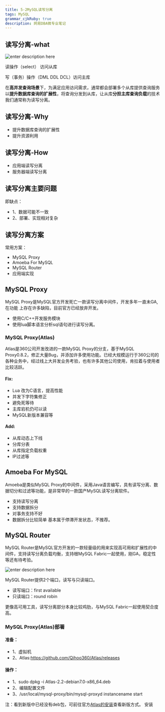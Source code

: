 ```yaml
---
title: 5-2MySQL读写分离
tags: MySQL
grammar_cjkRuby: true
description: 网易DBA微专业笔记
---
```


## 读写分离-what

![enter description here][1]

读操作（select） 访问从库

写（事务）操作（DML DDL DCL）访问主库

在**高并发查询场景**下，为满足应用访问需求，通常都会部署多个从库提供查询服务以**提升数据库查询的扩展性**，将查询分发到从库，让从库**分担主库查询负载**的技术我们通常称为读写分离。

## 读写分离-Why

- 提升数据库查询的扩展性
- 提升资源利用

## 读写分离-How

- 应用端读写分离
- 服务器端读写分离 	
## 读写分离主要问题
即缺点：
- 1、数据可能不一致
- 2、部署、实现相对复杂



## 读写分离方案
常用方案：
- MySQL Proxy
- Amoeba For MySQL
- MySQL Router
- 应用端实现

## MySQL Proxy
MySQL Proxy是MySQL官方开发死亡一款读写分离中间件，开发多年一直未GA,在功能 上存在许多缺陷，目前官方已经放弃开发。

- 使用C/C++开发服务模块
- 使用lua脚本语言分析sql语句进行读写分离。

### MySQL Proxy(Atlas)
Atlas是360公司开发改进的一款MySQL Proxy的分支，基于MySQL Proxy0.8.2，修正大量Bug，并添加许多使用功能。已经大规模运行于360公司的各种业务中，经过线上大并发业务考验，也有许多其他公司使用，肯拉着与使用者比较活跃。

#### Fix:
- Lua 改为C语言，提高性能
- 并发下字符集修正
- 避免死等待
- 主库宕机仍可以读
- MySQL新版本兼容等

#### Add:
- 从库动态上下线
- 分库分表
- 从库指定负载权重
- IP过滤等

## Amoeba For MySQL
Amoeba是类似MySQL Proxy的中间件，采用Java语言编写，具有读写分离、数据切分和过滤等功能，是非常早的一款国产MySQL读写分离软件。

- 支持读写分离
- 支持数据拆分
- 对事务支持不好
- 数据拆分比较简单
基本属于停滞开发状态，不推荐。

## MySQL Router
MySQL Router是MySQL官方开发的一款轻量级的用来实现高可用和扩展性的中间件，支持读写分离负载均衡，支持根MySQL Fabric一起使用，刚GA，稳定性等还有待考验。

![enter description here][2]

MySQL Router提供2个端口，读写与只读端口。

- 读写端口：first available
- 只读端口：round robin

更像高可用工具，读写分离部分本身比较鸡肋，与MySQL Fabric一起使用契合度高。

### MySQL Proxy(Atlas)部署

#### 准备：
- 1、虚拟机
- 2、Atlas:https://github.com/Qihoo360/Atlas/releases 

#### 操作：
- 1、sudo dpkg -i  Atlas-2.2-debian7.0-x86_64.deb
- 2、编辑配置文件
- 3、/usr/local/mysql-proxy/bin/mysql-proxyd instancename start

注：看到新版中已经没有deb包，可前往官方[Atlas的安装](https://github.com/Qihoo360/Atlas/wiki/Atlas%E7%9A%84%E5%AE%89%E8%A3%85)查看新版方式。
安装

  [1]: https://assets.windcoder.com/xiaoshujiang/mysql_study_duxiefenli01.png "mysql_study_duxiefenli01"
  [2]: https://assets.windcoder.com/xiaoshujiang/mysql_study_duxiefenli02.png "mysql_study_duxiefenli02"